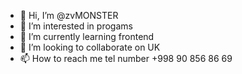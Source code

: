 - 👋 Hi, I’m @zvMONSTER
- 👀 I’m interested in progams    
- 🌱 I’m currently learning frontend
- 💞️ I’m looking to collaborate on UK  
- 📫 How to reach me tel number +998 90 856 86 69

<!---
zvMONSTER/zvMONSTER is a ✨ special ✨ repository because its `README.md` (this file) appears on your GitHub profile.
You can click the Preview link to take a look at your changes.
--->
